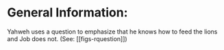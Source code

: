 # General Information:

Yahweh uses a question to emphasize that he knows how to feed the lions and Job does not. (See: [[figs-rquestion]])